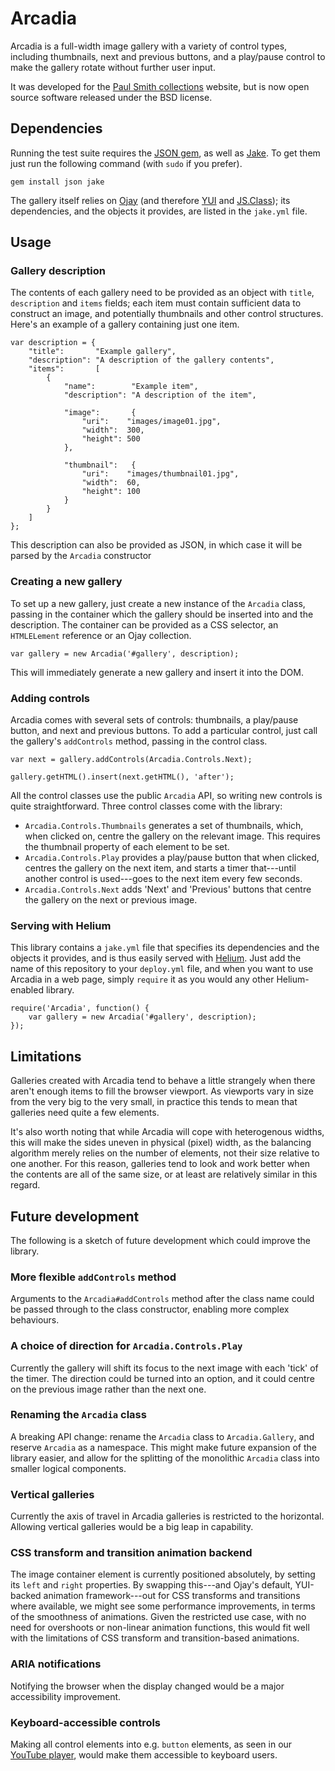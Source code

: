 Arcadia
=======

Arcadia is a full-width image gallery with a variety of control types,
including thumbnails, next and previous buttons, and a play/pause control to
make the gallery rotate without further user input.

It was developed for the [Paul Smith collections][ps] website, but is now open
source software released under the BSD license.


Dependencies
------------

Running the test suite requires the [JSON gem][json], as well as [Jake][jake].
To get them just run the following command (with `sudo` if you prefer).

    gem install json jake

The gallery itself relies on [Ojay][ojay] (and therefore [YUI][yui] and
[JS.Class][jsclass]); its dependencies, and the objects it provides, are listed
in the `jake.yml` file.


Usage
-----

### Gallery description

The contents of each gallery need to be provided as an object with `title`,
`description` and `items` fields; each item must contain sufficient data to
construct an image, and potentially thumbnails and other control structures.
Here's an example of a gallery containing just one item.

    var description = {
        "title":       "Example gallery",
        "description": "A description of the gallery contents",
        "items":       [
            {
                "name":        "Example item",
                "description": "A description of the item",
                
                "image":       {
                    "uri":    "images/image01.jpg",
                    "width":  300,
                    "height": 500
                },
                
                "thumbnail":   {
                    "uri":    "images/thumbnail01.jpg",
                    "width":  60,
                    "height": 100
                }
            }
        ]
    };

This description can also be provided as JSON, in which case it will be parsed
by the `Arcadia` constructor

### Creating a new gallery

To set up a new gallery, just create a new instance of the `Arcadia` class,
passing in the container which the gallery should be inserted into and the
description. The container can be provided as a CSS selector, an `HTMLELement`
reference or an Ojay collection.

    var gallery = new Arcadia('#gallery', description);

This will immediately generate a new gallery and insert it into the DOM.

### Adding controls

Arcadia comes with several sets of controls: thumbnails, a play/pause button,
and next and previous buttons. To add a particular control, just call the
gallery's `addControls` method, passing in the control class.

    var next = gallery.addControls(Arcadia.Controls.Next);
    
    gallery.getHTML().insert(next.getHTML(), 'after');

All the control classes use the public `Arcadia` API, so writing new controls
is quite straightforward. Three control classes come with the library:

* `Arcadia.Controls.Thumbnails` generates a set of thumbnails, which, when
  clicked on, centre the gallery on the relevant image. This requires the
  thumbnail property of each element to be set.
* `Arcadia.Controls.Play` provides a play/pause button that when clicked,
  centres the gallery on the next item, and starts a timer that---until another
  control is used---goes to the next item every few seconds.
* `Arcadia.Controls.Next` adds 'Next' and 'Previous' buttons that centre the
  gallery on the next or previous image.

### Serving with Helium

This library contains a `jake.yml` file that specifies its dependencies and the
objects it provides, and is thus easily served with [Helium][helium]. Just add
the name of this repository to your `deploy.yml` file, and when you want to use
Arcadia in a web page, simply `require` it as you would any other
Helium-enabled library.

    require('Arcadia', function() {
        var gallery = new Arcadia('#gallery', description);
    });


Limitations
-----------

Galleries created with Arcadia tend to behave a little strangely when there
aren't enough items to fill the browser viewport. As viewports vary in size
from the very big to the very small, in practice this tends to mean that
galleries need quite a few elements.

It's also worth noting that while Arcadia will cope with heterogenous widths,
this will make the sides uneven in physical (pixel) width, as the balancing
algorithm merely relies on the number of elements, not their size relative to
one another. For this reason, galleries tend to look and work better when the
contents are all of the same size, or at least are relatively similar in this
regard.


Future development
------------------

The following is a sketch of future development which could improve the
library.

### More flexible `addControls` method

Arguments to the `Arcadia#addControls` method after the class name could be
passed through to the class constructor, enabling more complex behaviours.

### A choice of direction for `Arcadia.Controls.Play`

Currently the gallery will shift its focus to the next image with each 'tick'
of the timer. The direction could be turned into an option, and it could centre
on the previous image rather than the next one.

### Renaming the `Arcadia` class

A breaking API change: rename the `Arcadia` class to `Arcadia.Gallery`, and
reserve `Arcadia` as a namespace. This might make future expansion of the
library easier, and allow for the splitting of the monolithic `Arcadia` class
into smaller logical components.

### Vertical galleries

Currently the axis of travel in Arcadia galleries is restricted to the
horizontal. Allowing vertical galleries would be a big leap in capability.

### CSS transform and transition animation backend

The image container element is currently positioned absolutely, by setting its
`left` and `right` properties. By swapping this---and Ojay's default,
YUI-backed animation framework---out for CSS transforms and transitions where
available, we might see some performance improvements, in terms of the
smoothness of animations. Given the restricted use case, with no need for
overshoots or non-linear animation functions, this would fit well with the
limitations of CSS transform and transition-based animations.

### ARIA notifications

Notifying the browser when the display changed would be a major accessibility
improvement.

### Keyboard-accessible controls

Making all control elements into e.g. `button` elements, as seen in our
[YouTube player][youtube], would make them accessible to keyboard users.


  [json]:     http://flori.github.com/json
  [jake]:     http://github.com/jcoglan/jake
  [ojay]:     http://ojay.othermedia.org
  [yui]:      http://developer.yahoo.com/yui/2/
  [jsclass]:  http://jsclass.jcoglan.com/
  [ps]:       http://www.paulsmith.co.uk/
  [helium]:   http://github.com/othermedia/helium
  [youtube]:  http://github.com/othermedia/youtube-player
